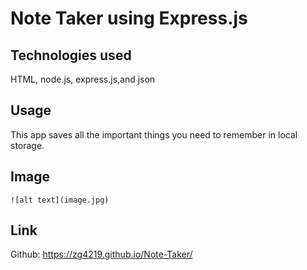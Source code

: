 # Note Taker using Express.js

## Technologies used

HTML, node.js, express.js,and json

## Usage

This app saves all the important things you need to remember in local storage. 

## Image
	![alt text](image.jpg)


## Link

Github: https://zg4219.github.io/Note-Taker/


